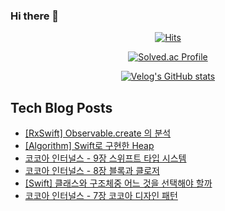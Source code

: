 ### Hi there 👋

<!--
**loinsir/loinsir** is a ✨ _special_ ✨ repository because its `README.md` (this file) appears on your GitHub profile.

Here are some ideas to get you started:

- 🔭 I’m currently working on ...
- 🌱 I’m currently learning ...
- 👯 I’m looking to collaborate on ...
- 🤔 I’m looking for help with ...
- 💬 Ask me about ...
- 📫 How to reach me: ...
- 😄 Pronouns: ...
- ⚡ Fun fact: ...
-->
<div align=center>
  
[![Hits](https://hits.seeyoufarm.com/api/count/incr/badge.svg?url=https%3A%2F%2Fgithub.com%2Floinsir&count_bg=%2309EDEB&title_bg=%23555555&icon=&icon_color=%23E7E7E7&title=hits&edge_flat=false)](https://hits.seeyoufarm.com)
  
  
[![Solved.ac Profile](http://mazassumnida.wtf/api/v2/generate_badge?boj=a9327370)](https://solved.ac/a9327370/)
  
[![Velog's GitHub stats](https://velog-readme-stats.vercel.app/api?name=loinsir)](https://velog.io/@loinsir)
</div>


## Tech Blog Posts
* [[RxSwift] Observable.create 의 분석](https://glassgow.tistory.com/29)
* [[Algorithm] Swift로 구현한 Heap](https://glassgow.tistory.com/28)
* [코코아 인터널스 - 9장 스위프트 타입 시스템](https://glassgow.tistory.com/27)
* [코코아 인터널스 - 8장 블록과 클로저](https://glassgow.tistory.com/26)
* [[Swift] 클래스와 구조체중 어느 것을 선택해야 할까](https://glassgow.tistory.com/25)
* [코코아 인터널스 - 7장 코코아 디자인 패턴](https://glassgow.tistory.com/24)